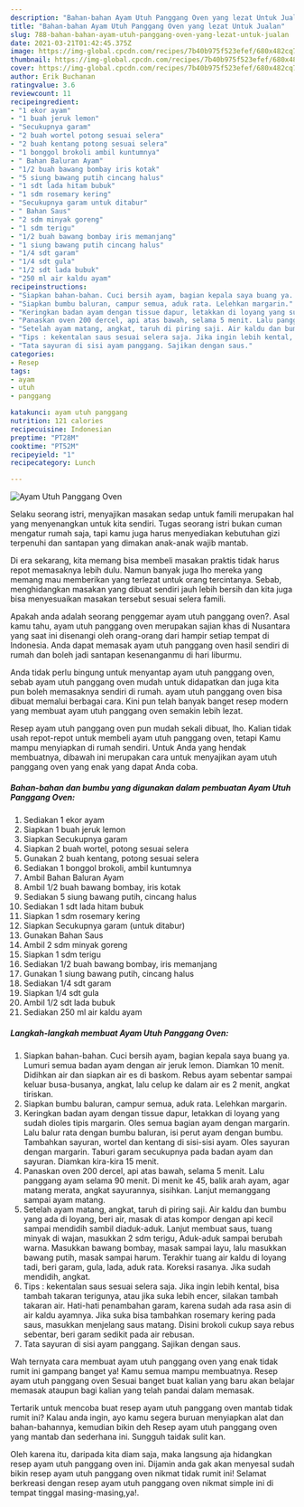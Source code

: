 ```yaml
---
description: "Bahan-bahan Ayam Utuh Panggang Oven yang lezat Untuk Jualan"
title: "Bahan-bahan Ayam Utuh Panggang Oven yang lezat Untuk Jualan"
slug: 788-bahan-bahan-ayam-utuh-panggang-oven-yang-lezat-untuk-jualan
date: 2021-03-21T01:42:45.375Z
image: https://img-global.cpcdn.com/recipes/7b40b975f523efef/680x482cq70/ayam-utuh-panggang-oven-foto-resep-utama.jpg
thumbnail: https://img-global.cpcdn.com/recipes/7b40b975f523efef/680x482cq70/ayam-utuh-panggang-oven-foto-resep-utama.jpg
cover: https://img-global.cpcdn.com/recipes/7b40b975f523efef/680x482cq70/ayam-utuh-panggang-oven-foto-resep-utama.jpg
author: Erik Buchanan
ratingvalue: 3.6
reviewcount: 11
recipeingredient:
- "1 ekor ayam"
- "1 buah jeruk lemon"
- "Secukupnya garam"
- "2 buah wortel potong sesuai selera"
- "2 buah kentang potong sesuai selera"
- "1 bonggol brokoli ambil kuntumnya"
- " Bahan Baluran Ayam"
- "1/2 buah bawang bombay iris kotak"
- "5 siung bawang putih cincang halus"
- "1 sdt lada hitam bubuk"
- "1 sdm rosemary kering"
- "Secukupnya garam untuk ditabur"
- " Bahan Saus"
- "2 sdm minyak goreng"
- "1 sdm terigu"
- "1/2 buah bawang bombay iris memanjang"
- "1 siung bawang putih cincang halus"
- "1/4 sdt garam"
- "1/4 sdt gula"
- "1/2 sdt lada bubuk"
- "250 ml air kaldu ayam"
recipeinstructions:
- "Siapkan bahan-bahan. Cuci bersih ayam, bagian kepala saya buang ya. Lumuri semua badan ayam dengan air jeruk lemon. Diamkan 10 menit. Didihkan air dan siapkan air es di baskom. Rebus ayam sebentar sampai keluar busa-busanya, angkat, lalu celup ke dalam air es 2 menit, angkat tiriskan."
- "Siapkan bumbu baluran, campur semua, aduk rata. Lelehkan margarin."
- "Keringkan badan ayam dengan tissue dapur, letakkan di loyang yang sudah dioles tipis margarin. Oles semua bagian ayam dengan margarin. Lalu balur rata dengan bumbu baluran, isi perut ayam dengan bumbu. Tambahkan sayuran, wortel dan kentang di sisi-sisi ayam. Oles sayuran dengan margarin. Taburi garam secukupnya pada badan ayam dan sayuran. Diamkan kira-kira 15 menit."
- "Panaskan oven 200 dercel, api atas bawah, selama 5 menit. Lalu panggang ayam selama 90 menit. Di menit ke 45, balik arah ayam, agar matang merata, angkat sayurannya, sisihkan. Lanjut memanggang sampai ayam matang."
- "Setelah ayam matang, angkat, taruh di piring saji. Air kaldu dan bumbu yang ada di loyang, beri air, masak di atas kompor dengan api kecil sampai mendidih sambil diaduk-aduk. Lanjut membuat saus, tuang minyak di wajan, masukkan 2 sdm terigu, Aduk-aduk sampai berubah warna. Masukkan bawang bombay, masak sampai layu, lalu masukkan bawang putih, masak sampai harum. Terakhir tuang air kaldu di loyang tadi, beri garam, gula, lada, aduk rata. Koreksi rasanya. Jika sudah mendidih, angkat."
- "Tips : kekentalan saus sesuai selera saja. Jika ingin lebih kental, bisa tambah takaran terigunya, atau jika suka lebih encer, silakan tambah takaran air. Hati-hati penambahan garam, karena sudah ada rasa asin di air kaldu ayamnya. Jika suka bisa tambahkan rosemary kering pada saus, masukkan menjelang saus matang. Disini brokoli cukup saya rebus sebentar, beri garam sedikit pada air rebusan."
- "Tata sayuran di sisi ayam panggang. Sajikan dengan saus."
categories:
- Resep
tags:
- ayam
- utuh
- panggang

katakunci: ayam utuh panggang 
nutrition: 121 calories
recipecuisine: Indonesian
preptime: "PT28M"
cooktime: "PT52M"
recipeyield: "1"
recipecategory: Lunch

---
```



![Ayam Utuh Panggang Oven](https://img-global.cpcdn.com/recipes/7b40b975f523efef/680x482cq70/ayam-utuh-panggang-oven-foto-resep-utama.jpg)

Selaku seorang istri, menyajikan masakan sedap untuk famili merupakan hal yang menyenangkan untuk kita sendiri. Tugas seorang istri bukan cuman mengatur rumah saja, tapi kamu juga harus menyediakan kebutuhan gizi terpenuhi dan santapan yang dimakan anak-anak wajib mantab.

Di era  sekarang, kita memang bisa membeli masakan praktis tidak harus repot memasaknya lebih dulu. Namun banyak juga lho mereka yang memang mau memberikan yang terlezat untuk orang tercintanya. Sebab, menghidangkan masakan yang dibuat sendiri jauh lebih bersih dan kita juga bisa menyesuaikan masakan tersebut sesuai selera famili. 



Apakah anda adalah seorang penggemar ayam utuh panggang oven?. Asal kamu tahu, ayam utuh panggang oven merupakan sajian khas di Nusantara yang saat ini disenangi oleh orang-orang dari hampir setiap tempat di Indonesia. Anda dapat memasak ayam utuh panggang oven hasil sendiri di rumah dan boleh jadi santapan kesenanganmu di hari liburmu.

Anda tidak perlu bingung untuk menyantap ayam utuh panggang oven, sebab ayam utuh panggang oven mudah untuk didapatkan dan juga kita pun boleh memasaknya sendiri di rumah. ayam utuh panggang oven bisa dibuat memalui berbagai cara. Kini pun telah banyak banget resep modern yang membuat ayam utuh panggang oven semakin lebih lezat.

Resep ayam utuh panggang oven pun mudah sekali dibuat, lho. Kalian tidak usah repot-repot untuk membeli ayam utuh panggang oven, tetapi Kamu mampu menyiapkan di rumah sendiri. Untuk Anda yang hendak membuatnya, dibawah ini merupakan cara untuk menyajikan ayam utuh panggang oven yang enak yang dapat Anda coba.

<!--inarticleads1-->

##### Bahan-bahan dan bumbu yang digunakan dalam pembuatan Ayam Utuh Panggang Oven:

1. Sediakan 1 ekor ayam
1. Siapkan 1 buah jeruk lemon
1. Siapkan Secukupnya garam
1. Siapkan 2 buah wortel, potong sesuai selera
1. Gunakan 2 buah kentang, potong sesuai selera
1. Sediakan 1 bonggol brokoli, ambil kuntumnya
1. Ambil  Bahan Baluran Ayam
1. Ambil 1/2 buah bawang bombay, iris kotak
1. Sediakan 5 siung bawang putih, cincang halus
1. Sediakan 1 sdt lada hitam bubuk
1. Siapkan 1 sdm rosemary kering
1. Siapkan Secukupnya garam (untuk ditabur)
1. Gunakan  Bahan Saus
1. Ambil 2 sdm minyak goreng
1. Siapkan 1 sdm terigu
1. Sediakan 1/2 buah bawang bombay, iris memanjang
1. Gunakan 1 siung bawang putih, cincang halus
1. Sediakan 1/4 sdt garam
1. Siapkan 1/4 sdt gula
1. Ambil 1/2 sdt lada bubuk
1. Sediakan 250 ml air kaldu ayam




<!--inarticleads2-->

##### Langkah-langkah membuat Ayam Utuh Panggang Oven:

1. Siapkan bahan-bahan. Cuci bersih ayam, bagian kepala saya buang ya. Lumuri semua badan ayam dengan air jeruk lemon. Diamkan 10 menit. Didihkan air dan siapkan air es di baskom. Rebus ayam sebentar sampai keluar busa-busanya, angkat, lalu celup ke dalam air es 2 menit, angkat tiriskan.
1. Siapkan bumbu baluran, campur semua, aduk rata. Lelehkan margarin.
1. Keringkan badan ayam dengan tissue dapur, letakkan di loyang yang sudah dioles tipis margarin. Oles semua bagian ayam dengan margarin. Lalu balur rata dengan bumbu baluran, isi perut ayam dengan bumbu. Tambahkan sayuran, wortel dan kentang di sisi-sisi ayam. Oles sayuran dengan margarin. Taburi garam secukupnya pada badan ayam dan sayuran. Diamkan kira-kira 15 menit.
1. Panaskan oven 200 dercel, api atas bawah, selama 5 menit. Lalu panggang ayam selama 90 menit. Di menit ke 45, balik arah ayam, agar matang merata, angkat sayurannya, sisihkan. Lanjut memanggang sampai ayam matang.
1. Setelah ayam matang, angkat, taruh di piring saji. Air kaldu dan bumbu yang ada di loyang, beri air, masak di atas kompor dengan api kecil sampai mendidih sambil diaduk-aduk. Lanjut membuat saus, tuang minyak di wajan, masukkan 2 sdm terigu, Aduk-aduk sampai berubah warna. Masukkan bawang bombay, masak sampai layu, lalu masukkan bawang putih, masak sampai harum. Terakhir tuang air kaldu di loyang tadi, beri garam, gula, lada, aduk rata. Koreksi rasanya. Jika sudah mendidih, angkat.
1. Tips : kekentalan saus sesuai selera saja. Jika ingin lebih kental, bisa tambah takaran terigunya, atau jika suka lebih encer, silakan tambah takaran air. Hati-hati penambahan garam, karena sudah ada rasa asin di air kaldu ayamnya. Jika suka bisa tambahkan rosemary kering pada saus, masukkan menjelang saus matang. Disini brokoli cukup saya rebus sebentar, beri garam sedikit pada air rebusan.
1. Tata sayuran di sisi ayam panggang. Sajikan dengan saus.




Wah ternyata cara membuat ayam utuh panggang oven yang enak tidak rumit ini gampang banget ya! Kamu semua mampu membuatnya. Resep ayam utuh panggang oven Sesuai banget buat kalian yang baru akan belajar memasak ataupun bagi kalian yang telah pandai dalam memasak.

Tertarik untuk mencoba buat resep ayam utuh panggang oven mantab tidak rumit ini? Kalau anda ingin, ayo kamu segera buruan menyiapkan alat dan bahan-bahannya, kemudian bikin deh Resep ayam utuh panggang oven yang mantab dan sederhana ini. Sungguh taidak sulit kan. 

Oleh karena itu, daripada kita diam saja, maka langsung aja hidangkan resep ayam utuh panggang oven ini. Dijamin anda gak akan menyesal sudah bikin resep ayam utuh panggang oven nikmat tidak rumit ini! Selamat berkreasi dengan resep ayam utuh panggang oven nikmat simple ini di tempat tinggal masing-masing,ya!.


